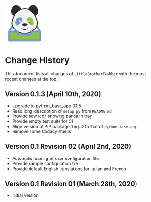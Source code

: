 ![LittleBrotherTaskbar-Logo](https://raw.githubusercontent.com/marcus67/little_brother_taskbar/master/little_brother_taskbar/static/icons/little-brother-taskbar-logo_128x128.png)

# Change History 

This document lists all changes of `LittleBrotherTaskbar` with the most recent changes at the top.

## Version 0.1.3 (April 10th, 2020)

*   Upgrade to python_base_app 0.1.5
*   Read long_description of `setup.py` from `README.md`
*   Provide new icon showing panda in tray
*   Provide empty test suite for CI
*   Align version of PIP package `Jinja2` to that of `python-base-app`
*   Remove some Codacy smells

## Version 0.1 Revision 02 (April 2nd, 2020)

*   Automatic loading of user configuration file
*   Provide sample configuration file
*   Provide default English translations for Italian and French

## Version 0.1 Revision 01 (March 28th, 2020)

*   Initial version
